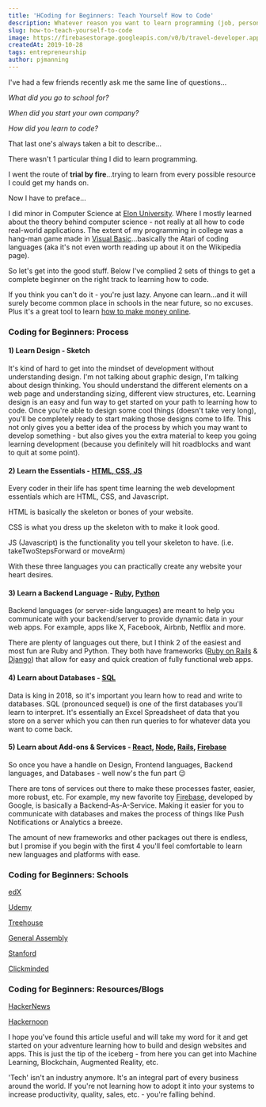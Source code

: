 ```yaml
---
title: 'HCoding for Beginners: Teach Yourself How to Code'
description: Whatever reason you want to learn programming (job, personal project, etc.), getting started can be a bit overwhelming. I've created this list of steps for those looking to get started coding.
slug: how-to-teach-yourself-to-code
image: https://firebasestorage.googleapis.com/v0/b/travel-developer.appspot.com/o/posts%2Fhow-to-teach-yourself-to-code%2Fcoding-for-beginners.jpg?alt=media&token=57dc3ab1-423a-42d8-bd53-bbdb84aed342
createdAt: 2019-10-28
tags: entrepreneurship
author: pjmanning
---
```


I've had a few friends recently ask me the same line of questions...

_What did you go to school for?_

_When did you start your own company?_

_How did you learn to code?_

That last one's always taken a bit to describe...

There wasn't 1 particular thing I did to learn programming.

I went the route of **trial by fire**...trying to learn from every possible resource I could get my hands on.

Now I have to preface...

I did minor in Computer Science at [Elon University](http://elon.edu/). Where I mostly learned about the theory behind computer science - not really at all how to code real-world applications. The extent of my programming in college was a hang-man game made in [Visual Basic](https://en.wikipedia.org/wiki/Visual_Basic)...basically the Atari of coding languages (aka it's not even worth reading up about it on the Wikipedia page).

So let's get into the good stuff. Below I've complied 2 sets of things to get a complete beginner on the right track to learning how to code.

If you think you can't do it - you're just lazy. Anyone can learn...and it will surely become common place in schools in the near future, so no excuses. Plus it's a great tool to learn [how to make money online](https://www.traveldeveloper.com/how-to-make-money-online/).

### Coding for Beginners: Process

#### 1) Learn Design - Sketch

It's kind of hard to get into the mindset of development without understanding design. I'm not talking about graphic design, I'm talking about design thinking. You should understand the different elements on a web page and understanding sizing, different view structures, etc. Learning design is an easy and fun way to get started on your path to learning how to code. Once you're able to design some cool things (doesn't take very long), you'll be completely ready to start making those designs come to life. This not only gives you a better idea of the process by which you may want to develop something - but also gives you the extra material to keep you going learning development (because you definitely will hit roadblocks and want to quit at some point).

#### 2) Learn the Essentials - [HTML, CSS, JS](https://www.w3schools.com/)

Every coder in their life has spent time learning the web development essentials which are HTML, CSS, and Javascript.

HTML is basically the skeleton or bones of your website.

CSS is what you dress up the skeleton with to make it look good.

JS (Javascript) is the functionality you tell your skeleton to have. (i.e. takeTwoStepsForward or moveArm)

With these three languages you can practically create any website your heart desires.

#### 3) Learn a Backend Language - [Ruby](https://www.ruby-lang.org/en/), [Python](https://www.python.org/)

Backend languages (or server-side languages) are meant to help you communicate with your backend/server to provide dynamic data in your web apps. For example, apps like X, Facebook, Airbnb, Netflix and more.

There are plenty of languages out there, but I think 2 of the easiest and most fun are Ruby and Python. They both have frameworks ([Ruby on Rails](https://rubyonrails.org/) & [Django](https://www.djangoproject.com/)) that allow for easy and quick creation of fully functional web apps.

#### 4) Learn about Databases - [SQL](https://www.w3schools.com/sql/)

Data is king in 2018, so it's important you learn how to read and write to databases. SQL (pronounced sequel) is one of the first databases you'll learn to interpret. It's essentially an Excel Spreadsheet of data that you store on a server which you can then run queries to for whatever data you want to come back.

#### 5) Learn about Add-ons & Services - [React](https://reactjs.org/), [Node](https://nodejs.org/en/), [Rails](https://rubyonrails.org/), [Firebase](https://firebase.google.com/)

So once you have a handle on Design, Frontend languages, Backend languages, and Databases - well now's the fun part 😉

There are tons of services out there to make these processes faster, easier, more robust, etc. For example, my new favorite toy [Firebase](https://firebase.google.com/), developed by Google, is basically a Backend-As-A-Service. Making it easier for you to communicate with databases and makes the process of things like Push Notifications or Analytics a breeze.

The amount of new frameworks and other packages out there is endless, but I promise if you begin with the first 4 you'll feel comfortable to learn new languages and platforms with ease.

### Coding for Beginners: Schools

[edX](https://www.edx.org/)

[Udemy](https://www.udemy.com/)

[Treehouse](https://teamtreehouse.com/)

[General Assembly](https://generalassemb.ly/)

[Stanford](https://online.stanford.edu/)

[Clickminded](https://traveldeveloper--clickminded.thrivecart.com/seo-individuals/)

### Coding for Beginners: Resources/Blogs

[HackerNews](https://news.ycombinator.com/)

[Hackernoon](https://hackernoon.com/)

I hope you've found this article useful and will take my word for it and get started on your adventure learning how to build and design websites and apps. This is just the tip of the iceberg - from here you can get into Machine Learning, Blockchain, Augmented Reality, etc.

'Tech' isn't an industry anymore. It's an integral part of every business around the world. If you're not learning how to adopt it into your systems to increase productivity, quality, sales, etc. - you're falling behind.

